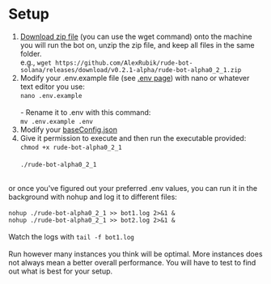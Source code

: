 # Setup

1. [Download zip file](https://github.com/AlexRubik/rude-bot-solana/releases) (you can use the wget command) onto the machine you will run the bot on, unzip the zip file, and keep all files in the same folder.\
   e.g., `wget https://github.com/AlexRubik/rude-bot-solana/releases/download/v0.2.1-alpha/rude-bot-alpha0_2_1.zip`
2. Modify your .env.example file (see [.env page](.env-file-greater-than-v0.2.1-alpha.md)) with nano or whatever text editor you use: \
   `nano .env.example`\
   \
   \- Rename it to .env with this command: \
   `mv .env.example .env`
3. Modify your [baseConfig.json](baseconfig.json.md)
4. Give it permission to execute and then run the executable provided:\
   `chmod +x rude-bot-alpha0_2_1`\
   \
   `./rude-bot-alpha0_2_1`&#x20;

&#x20;\
or once you've figured out your preferred .env values, you can run it in the \
background with nohup and log it to different files:\
\
`nohup ./rude-bot-alpha0_2_1 >> bot1.log 2>&1 &`\
`nohup ./rude-bot-alpha0_2_1 >> bot2.log 2>&1 &`\
\
Watch the logs with `tail -f bot1.log`\
\
Run however many instances you think will be optimal. More instances does not always mean a better overall performance. You will have to test to find out what is best for your setup.
